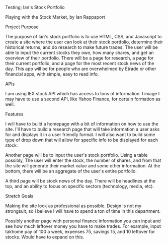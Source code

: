Testing;
Ian's Stock Portfolio

Playing with the Stock Market, by Ian Rappaport


Project Purpose

The purpose of Ian's stock portfolio is to use HTML, CSS, and Javascript to create a site where the user can look at their stock portfolio, determine their historical returns, and do research to make future trades. The user will be able to input the current stocks they own, how many shares, and get an overview of their portfolio.  There will be a page for research, a page for their current portfolio, and a page for the most recent stock news of the day.  This app will be for people who are overwhelmed by Etrade or other financial apps, with simple, easy to read info.  

  
APIs

I am using IEX stock API which has access to tons of information.  I image I may have to use a second API, like Yahoo Finance, for certain formation as well. 

Features

I will have to build a homepage with a bit of information on how to use the site.  I'll have to build a research page that will take information a user asks for and displays it in a user friendly format.  I will also want to build some type of drop down that will allow for specific info to be displayed for each stock.

Another page will be to input the user's stock portfolio.  Using a table possibly, The user will enter the stock, the number of shares, and from that the site will generate their market value and some other information.  At the bottom, there will be an aggregate of the user's entire portfolio.  

A third page will be stock news of the day.  There will be headlines at the top, and an ability to focus on specific sectors (technology, media, etc).  

Stretch Goals

Making the site look as professional as possible.  Design is not my strongsuit, so I believe I will have to spend a ton of time in this department.

Possibly another page with personal finance information you can input and see how much leftover money you have to make trades. For example, input takhome pay of 100 a week, expenses 75, savings 15, and 10 leftover for stocks.  Would have to expand on this.

 